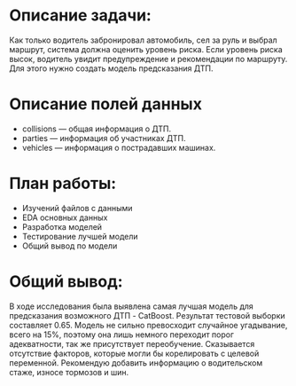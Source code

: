 # Описание задачи: 
Как только водитель забронировал автомобиль, сел за руль и выбрал маршрут, система должна оценить уровень риска. Если уровень риска высок, водитель увидит предупреждение и рекомендации по маршруту. Для этого нужно создать модель предсказания ДТП.

# Описание полей данных

- collisions — общая информация о ДТП. 
- parties — информация об участниках ДТП. 
- vehicles — информация о пострадавших машинах.

# План работы:

- Изучений файлов с данными
- EDA основных данных
- Разработка моделей
- Тестирование лучшей модели
- Общий вывод по модели


# Общий вывод:

В ходе исследования была выявлена самая лучшая модель для предсказания возможного ДТП - CatBoost. Результат тестовой выборки составляет 0.65. Модель не сильно превосходит случайное угадывание, всего на 15%, поэтому она лишь немного переходит порог адекватности, так же присутствует переобучение. Сказывается отсутствие факторов, которые могли бы корелировать с целевой переменной. Рекомендую добавить информацию о водительском стаже, износе тормозов и шин.
